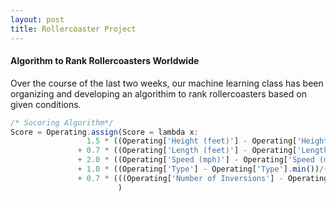 ```yaml
---
layout: post
title: Rollercoaster Project
---
```

#### Algorithm to Rank Rollercoasters Worldwide

Over the course of the last two weeks, our machine learning class has been organizing and developing an algorithim to rank rollercoasters based on given conditions. 

```javascript
/* Socoring Algorithm*/
Score = Operating.assign(Score = lambda x:
                 1.5 * ((Operating['Height (feet)'] - Operating['Height (feet)'].min())/(Operating['Height (feet)'].max() - Operating['Height (feet)'].min()))
               + 0.7 * ((Operating['Length (feet)'] - Operating['Length (feet)'].min())/(Operating['Length (feet)'].max() - Operating['Length (feet)'].min()))
               + 2.0 * ((Operating['Speed (mph)'] - Operating['Speed (mph)'].min())/(Operating['Speed (mph)'].max() - Operating['Speed (mph)'].min()))
               + 1.0 * ((Operating['Type'] - Operating['Type'].min())/(Operating['Type'].max() - Operating['Type'].min()))
               + 0.7 * (((Operating['Number of Inversions'] - Operating['Number of Inversions'].min())/(Operating['Number of Inversions'].max() - Operating['Number of Inversions'].min())))
                        )
```